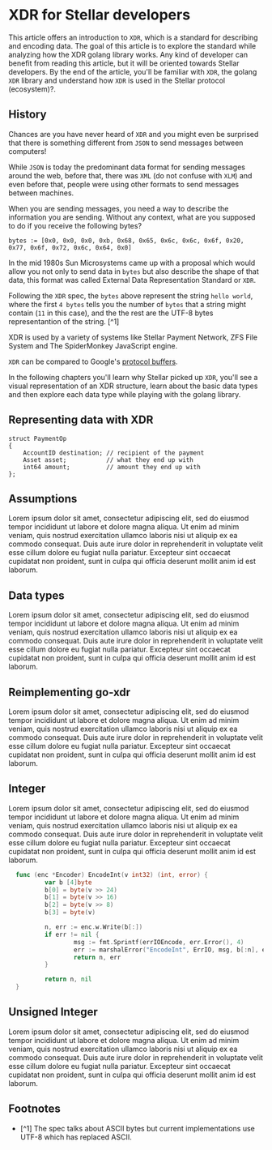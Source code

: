 # XDR for Stellar developers

This article offers an introduction to `XDR`, which is a standard for
describing and encoding data. The goal of this article is to explore
the standard while analyzing how the XDR golang library works. Any
kind of developer can benefit from reading this article, but it will
be oriented towards Stellar developers. By the end of the article,
you'll be familiar with `XDR`, the golang `XDR` library and understand
how `XDR` is used in the Stellar protocol (ecosystem)?.

## History

Chances are you have never heard of `XDR` and you might even be
surprised that there is something different from `JSON` to send
messages between computers!

While `JSON` is today the predominant data format for sending messages
around the web, before that, there was `XML` (do not confuse with
`XLM`) and even before that, people were using other formats to send
messages between machines.

When you are sending messages, you need a way to describe the
information you are sending. Without any context, what are you
supposed to do if you receive the following bytes?

```golang Sequence of bytes in hex format
bytes := [0x0, 0x0, 0x0, 0xb, 0x68, 0x65, 0x6c, 0x6c, 0x6f, 0x20, 0x77, 0x6f, 0x72, 0x6c, 0x64, 0x0]
```

In the mid 1980s Sun Microsystems came up with a proposal which would
allow you not only to send data in `bytes` but also describe the shape
of that data, this format was called External Data Representation
Standard or `XDR`.

Following the `XDR` spec, the `bytes` above represent the string
`hello world`, where the first `4 bytes` tells you the number of
`bytes` that a string might contain (`11` in this case), and the the
rest are the UTF-8 bytes representantion of the string. [^1]

XDR is used by a variety of systems like Stellar Payment Network, ZFS
File System and The SpiderMonkey JavaScript engine.

`XDR` can be compared to Google's [protocol buffers](https://developers.google.com/protocol-buffers/).

In the following chapters you'll learn why Stellar picked up `XDR`,
you'll see a visual representation of an XDR structure, learn about
the basic data types and then explore each data type while playing
with the golang library.


## Representing data with XDR

```xdr
struct PaymentOp
{
    AccountID destination; // recipient of the payment
    Asset asset;           // what they end up with
    int64 amount;          // amount they end up with
};
```

## Assumptions

Lorem ipsum dolor sit amet, consectetur adipiscing elit, sed do
eiusmod tempor incididunt ut labore et dolore magna aliqua. Ut enim ad
minim veniam, quis nostrud exercitation ullamco laboris nisi ut
aliquip ex ea commodo consequat. Duis aute irure dolor in
reprehenderit in voluptate velit esse cillum dolore eu fugiat nulla
pariatur. Excepteur sint occaecat cupidatat non proident, sunt in
culpa qui officia deserunt mollit anim id est laborum.

## Data types

Lorem ipsum dolor sit amet, consectetur adipiscing elit, sed do
eiusmod tempor incididunt ut labore et dolore magna aliqua. Ut enim ad
minim veniam, quis nostrud exercitation ullamco laboris nisi ut
aliquip ex ea commodo consequat. Duis aute irure dolor in
reprehenderit in voluptate velit esse cillum dolore eu fugiat nulla
pariatur. Excepteur sint occaecat cupidatat non proident, sunt in
culpa qui officia deserunt mollit anim id est laborum.


## Reimplementing go-xdr
Lorem ipsum dolor sit amet, consectetur adipiscing elit, sed do
eiusmod tempor incididunt ut labore et dolore magna aliqua. Ut enim ad
minim veniam, quis nostrud exercitation ullamco laboris nisi ut
aliquip ex ea commodo consequat. Duis aute irure dolor in
reprehenderit in voluptate velit esse cillum dolore eu fugiat nulla
pariatur. Excepteur sint occaecat cupidatat non proident, sunt in
culpa qui officia deserunt mollit anim id est laborum.

## Integer

Lorem ipsum dolor sit amet, consectetur adipiscing elit, sed do
eiusmod tempor incididunt ut labore et dolore magna aliqua. Ut enim ad
minim veniam, quis nostrud exercitation ullamco laboris nisi ut
aliquip ex ea commodo consequat. Duis aute irure dolor in
reprehenderit in voluptate velit esse cillum dolore eu fugiat nulla
pariatur. Excepteur sint occaecat cupidatat non proident, sunt in
culpa qui officia deserunt mollit anim id est laborum.

```go
  func (enc *Encoder) EncodeInt(v int32) (int, error) {
          var b [4]byte
          b[0] = byte(v >> 24)
          b[1] = byte(v >> 16)
          b[2] = byte(v >> 8)
          b[3] = byte(v)

          n, err := enc.w.Write(b[:])
          if err != nil {
                  msg := fmt.Sprintf(errIOEncode, err.Error(), 4)
                  err := marshalError("EncodeInt", ErrIO, msg, b[:n], err)
                  return n, err
          }

          return n, nil
  }
```

## Unsigned Integer

Lorem ipsum dolor sit amet, consectetur adipiscing elit, sed do
eiusmod tempor incididunt ut labore et dolore magna aliqua. Ut enim ad
minim veniam, quis nostrud exercitation ullamco laboris nisi ut
aliquip ex ea commodo consequat. Duis aute irure dolor in
reprehenderit in voluptate velit esse cillum dolore eu fugiat nulla
pariatur. Excepteur sint occaecat cupidatat non proident, sunt in
culpa qui officia deserunt mollit anim id est laborum.


## Footnotes

- [^1] The spec talks about ASCII bytes but current implementations use UTF-8 which has replaced ASCII.
